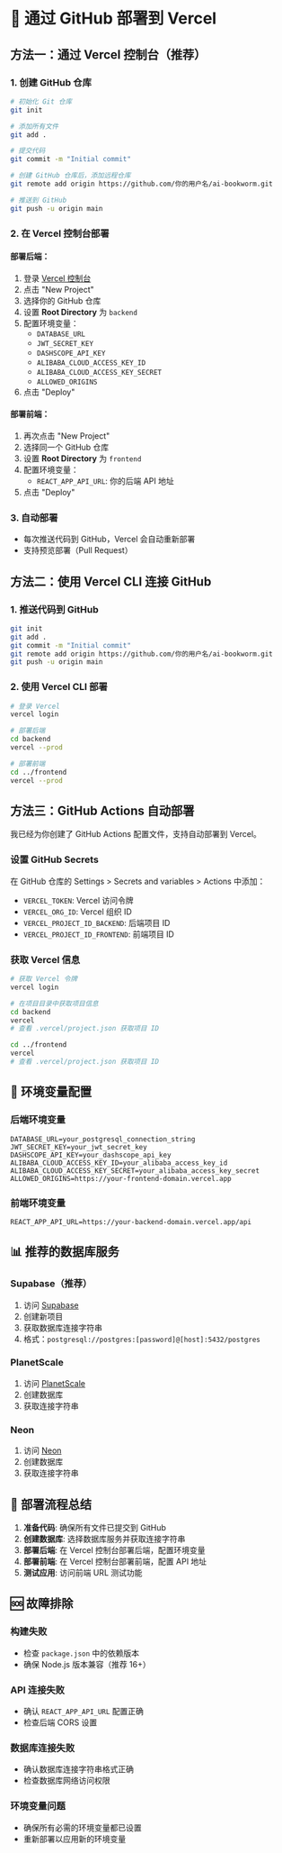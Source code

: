 # 🚀 通过 GitHub 部署到 Vercel

## 方法一：通过 Vercel 控制台（推荐）

### 1. 创建 GitHub 仓库
```bash
# 初始化 Git 仓库
git init

# 添加所有文件
git add .

# 提交代码
git commit -m "Initial commit"

# 创建 GitHub 仓库后，添加远程仓库
git remote add origin https://github.com/你的用户名/ai-bookworm.git

# 推送到 GitHub
git push -u origin main
```

### 2. 在 Vercel 控制台部署

#### 部署后端：
1. 登录 [Vercel 控制台](https://vercel.com/dashboard)
2. 点击 "New Project"
3. 选择你的 GitHub 仓库
4. 设置 **Root Directory** 为 `backend`
5. 配置环境变量：
   - `DATABASE_URL`
   - `JWT_SECRET_KEY`
   - `DASHSCOPE_API_KEY`
   - `ALIBABA_CLOUD_ACCESS_KEY_ID`
   - `ALIBABA_CLOUD_ACCESS_KEY_SECRET`
   - `ALLOWED_ORIGINS`
6. 点击 "Deploy"

#### 部署前端：
1. 再次点击 "New Project"
2. 选择同一个 GitHub 仓库
3. 设置 **Root Directory** 为 `frontend`
4. 配置环境变量：
   - `REACT_APP_API_URL`: 你的后端 API 地址
5. 点击 "Deploy"

### 3. 自动部署
- 每次推送代码到 GitHub，Vercel 会自动重新部署
- 支持预览部署（Pull Request）

## 方法二：使用 Vercel CLI 连接 GitHub

### 1. 推送代码到 GitHub
```bash
git init
git add .
git commit -m "Initial commit"
git remote add origin https://github.com/你的用户名/ai-bookworm.git
git push -u origin main
```

### 2. 使用 Vercel CLI 部署
```bash
# 登录 Vercel
vercel login

# 部署后端
cd backend
vercel --prod

# 部署前端
cd ../frontend
vercel --prod
```

## 方法三：GitHub Actions 自动部署

我已经为你创建了 GitHub Actions 配置文件，支持自动部署到 Vercel。

### 设置 GitHub Secrets
在 GitHub 仓库的 Settings > Secrets and variables > Actions 中添加：

- `VERCEL_TOKEN`: Vercel 访问令牌
- `VERCEL_ORG_ID`: Vercel 组织 ID
- `VERCEL_PROJECT_ID_BACKEND`: 后端项目 ID
- `VERCEL_PROJECT_ID_FRONTEND`: 前端项目 ID

### 获取 Vercel 信息
```bash
# 获取 Vercel 令牌
vercel login

# 在项目目录中获取项目信息
cd backend
vercel
# 查看 .vercel/project.json 获取项目 ID

cd ../frontend
vercel
# 查看 .vercel/project.json 获取项目 ID
```

## 🔧 环境变量配置

### 后端环境变量
```
DATABASE_URL=your_postgresql_connection_string
JWT_SECRET_KEY=your_jwt_secret_key
DASHSCOPE_API_KEY=your_dashscope_api_key
ALIBABA_CLOUD_ACCESS_KEY_ID=your_alibaba_access_key_id
ALIBABA_CLOUD_ACCESS_KEY_SECRET=your_alibaba_access_key_secret
ALLOWED_ORIGINS=https://your-frontend-domain.vercel.app
```

### 前端环境变量
```
REACT_APP_API_URL=https://your-backend-domain.vercel.app/api
```

## 📊 推荐的数据库服务

### Supabase（推荐）
1. 访问 [Supabase](https://supabase.com)
2. 创建新项目
3. 获取数据库连接字符串
4. 格式：`postgresql://postgres:[password]@[host]:5432/postgres`

### PlanetScale
1. 访问 [PlanetScale](https://planetscale.com)
2. 创建数据库
3. 获取连接字符串

### Neon
1. 访问 [Neon](https://neon.tech)
2. 创建数据库
3. 获取连接字符串

## 🚀 部署流程总结

1. **准备代码**: 确保所有文件已提交到 GitHub
2. **创建数据库**: 选择数据库服务并获取连接字符串
3. **部署后端**: 在 Vercel 控制台部署后端，配置环境变量
4. **部署前端**: 在 Vercel 控制台部署前端，配置 API 地址
5. **测试应用**: 访问前端 URL 测试功能

## 🆘 故障排除

### 构建失败
- 检查 `package.json` 中的依赖版本
- 确保 Node.js 版本兼容（推荐 16+）

### API 连接失败
- 确认 `REACT_APP_API_URL` 配置正确
- 检查后端 CORS 设置

### 数据库连接失败
- 确认数据库连接字符串格式正确
- 检查数据库网络访问权限

### 环境变量问题
- 确保所有必需的环境变量都已设置
- 重新部署以应用新的环境变量 